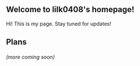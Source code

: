 ## Welcome to lilk0408's homepage!
Hi! 
This is my page.
Stay tuned for updates!

## Plans
###### (more coming soon)
